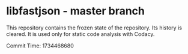 # libfastjson - master branch

This repository contains the frozen state of the repository.
Its history is cleared. It is used only for static code
analysis with Codacy.

Commit Time: 1734468680